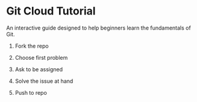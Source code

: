 # Git Cloud Tutorial

An interactive guide designed to help beginners learn the fundamentals of Git.

1. Fork the repo

2. Choose first problem
3. Ask to be assigned
4. Solve the issue at hand
5. Push to repo